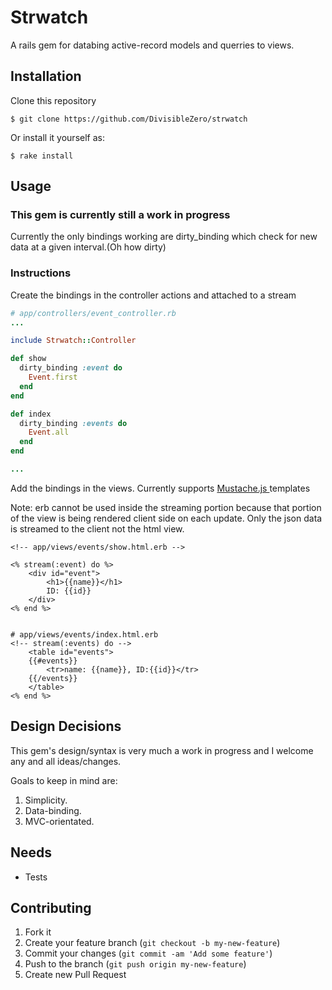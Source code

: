 # Strwatch

A rails gem for databing active-record models and querries to views.

## Installation

Clone this repository

    $ git clone https://github.com/DivisibleZero/strwatch

Or install it yourself as:

    $ rake install

## Usage

### This gem is currently still a work in progress
Currently the only bindings working are dirty_binding which check for new data at a given interval.(Oh how dirty)

### Instructions

Create the bindings in the controller actions and attached to a stream
```ruby
# app/controllers/event_controller.rb
...

include Strwatch::Controller

def show
  dirty_binding :event do
    Event.first
  end
end

def index
  dirty_binding :events do
    Event.all
  end
end

...
```
Add the bindings in the views.
Currently supports [ Mustache.js ]( https://mustache.github.com ) templates

Note: erb cannot be used inside the streaming portion because that portion of the view is being rendered client side on each update.  Only the json data is streamed to the client not the html view.


```erb
<!-- app/views/events/show.html.erb -->

<% stream(:event) do %>
    <div id="event">
        <h1>{{name}}</h1>
        ID: {{id}}
    </div>
<% end %>


# app/views/events/index.html.erb
<!-- stream(:events) do -->
    <table id="events">
    {{#events}} 
        <tr>name: {{name}}, ID:{{id}}</tr>
    {{/events}}
    </table>
<% end %>

```

## Design Decisions

This gem's design/syntax is very much a work in progress and I welcome any and all ideas/changes.

Goals to keep in mind are:

1. Simplicity.
2. Data-binding. 
3. MVC-orientated.

## Needs
  - Tests

## Contributing

1. Fork it
2. Create your feature branch (`git checkout -b my-new-feature`)
3. Commit your changes (`git commit -am 'Add some feature'`)
4. Push to the branch (`git push origin my-new-feature`)
5. Create new Pull Request
